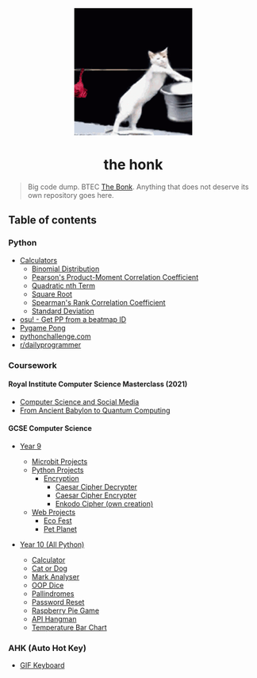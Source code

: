 <div align="center">
    <img height="256" src="assets/readme.gif" alt="">
    <h1>the honk</h1>
</div>

> Big code dump. BTEC [The Bonk](https://github.com/GD-NTB/the-bonk). Anything that does not deserve its own repository goes here.

## Table of contents

### Python

- [Calculators](python/calculators)
    - [Binomial Distribution](python/calculators/Binomial%20Distribution.py)
    - [Pearson's Product-Moment Correlation Coefficient](python/calculators/PMCC.py)
    - [Quadratic nth Term](python/calculators/Quadratic%20nth%20Term.py)
    - [Square Root](python/calculators/Square%20Root.py)
    - [Spearman's Rank Correlation Coefficient](python/calculators/SRCC.py)
    - [Standard Deviation](python/calculators/Standard%20Deviation.py)
- [osu! - Get PP from a beatmap ID](python/osu/PP%20from%20Beatmap%20ID.py)
- [Pygame Pong](python/pygame%20pong)
- [pythonchallenge.com](python/pythonchallenge.com)
- [r/dailyprogrammer](python/dailyprogrammmer)

### Coursework

#### Royal Institute Computer Science Masterclass (2021)

- [Computer Science and Social Media](coursework/royal%20institute%20computer%20science%20masterclasses%202021/computer%20science%20and%20social%20media)
- [From Ancient Babylon to Quantum Computing](coursework/royal%20institute%20computer%20science%20masterclasses%202021/from%20ancient%20babylon%20to%20quantum%20computing)

#### GCSE Computer Science

- [Year 9](coursework/gcse%20computer%20science/year%209)
    - [Microbit Projects](coursework/gcse%20computer%20science/year%209/microbit)
    - [Python Projects](coursework/gcse%20computer%20science/year%209/python)
        - [Encryption](coursework/gcse%20computer%20science/year%209/python/encryption)
            - [Caesar Cipher Decrypter](coursework/gcse%20computer%20science/year%209/python/encryption/caesar%20cipher/Decrypter.py)
            - [Caesar Cipher Encrypter](coursework/gcse%20computer%20science/year%209/python/encryption/caesar%20cipher/Encrypter.py)
            - [Enkodo Cipher (own creation)](coursework/gcse%20computer%20science/year%209/python/encryption/Enkodo%20Cipher.py)
    - [Web Projects](coursework/gcse%20computer%20science/year%209/web)
        - [Eco Fest](coursework/gcse%20computer%20science/year%209/web/eco%20fest)
        - [Pet Planet](coursework/gcse%20computer%20science/year%209/python/web/pet%20planet)

- [Year 10 (All Python)](coursework/gcse%20computer%20science/year%2010)
    - [Calculator](coursework/gcse%20computer%20science/year%2010/calculator)
    - [Cat or Dog](coursework/gcse%20computer%20science/year%2010/cat%20or%20dog)
    - [Mark Analyser](coursework/gcse%20computer%20science/year%2010/mark%20analyser)
    - [OOP Dice](coursework/gcse%20computer%20science/year%2010/oop%20dice)
    - [Pallindromes](coursework/gcse%20computer%20science/year%2010/pallindromes)
    - [Password Reset](coursework/gcse%20computer%20science/year%2010/password%20reset)
    - [Raspberry Pie Game](coursework/gcse%20computer%20science/year%2010/raspberry%20pie%20game)
    - [API Hangman](coursework/gcse%20computer%20science/year%2010/API%20Hangman.py)
    - [Temperature Bar Chart](coursework/gcse%20computer%20science/year%2010/Temperature%20Bar%20Chart.py)

### AHK (Auto Hot Key)

- [GIF Keyboard](ahk/gif%20keyboard.ahk)
